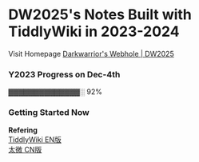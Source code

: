 # DW2025's Notes Built with TiddlyWiki in 2023-2024
Visit Homepage [Darkwarrior's Webhole | DW2025](https://darkwarrior2025.xyz)    

### Y2023 Progress on Dec-4th   

▓▓▓▓▓▓▓▓▓▓▓▓▓▓░ 92%   

### Getting Started Now 
**Refering**    
[TiddlyWiki EN版](https://tiddlywiki.com/#GettingStarted)      
[太微 CN版](https://keatonlao.github.io/tiddlywiki-xp/)    
